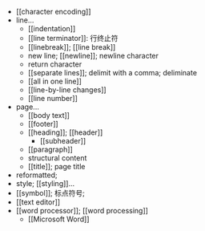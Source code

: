 - [[character encoding]]
- line...
    - [[indentation]]
    - [[line terminator]]: 行终止符
    - [[linebreak]]; [[line break]]
    - new line; [[newline]]; newline character
    - return character
    - [[separate lines]]; delimit with a comma; deliminate
    - [[all in one line]]
    - [[line-by-line changes]]
    - [[line number]]
- page...
    - [[body text]]
    - [[footer]]
    - [[heading]]; [[header]]
        - [[subheader]]
    - [[paragraph]]
    - structural content
    - [[title]]; page title
- reformatted;
- style; [[styling]]...
- [[symbol]]; 标点符号;
- [[text editor]]
- [[word processor]]; [[word processing]]
    - [[Microsoft Word]]
